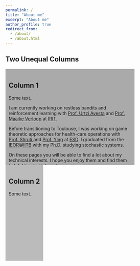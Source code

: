 ```yaml
---
permalink: /
title: "About me"
excerpt: "About me"
author_profile: true
redirect_from: 
  - /about/
  - /about.html
---
```

    


<!DOCTYPE html>
<html>
<head>
<meta name="viewport" content="width=device-width, initial-scale=1">
<style>
  *{
  box-sizing: border-box;
}
/* Create two unequal columns that floats next to each other */
.column {
  float: left;
  padding: 10px;
  height: 300px; /* Should be removed. Only for demonstration */
}

.left {
  width: 75%;
}

.right {
  width: 25%;
}

/* Clear floats after the columns */
.row:after {
  content: "";
  display: table;
  clear: both;
}
</style>
</head>
<body>

<h2>Two Unequal Columns</h2>

<div class="row">
  <div class="column left" style="background-color:#aaa;">
    <h2>Column 1</h2>
    <p>Some text..</p>
    <p>I am currently working on restless bandits and reinforcement learning with <a href = "https://www.irit.fr/~Urtzi.Ayesta/" target="_blank">Prof. Urtzi Ayesta</a> and <a href = "http://verloop.perso.enseeiht.fr/" target="_blank">Prof. Maaike Verloop</a> at <a href = "https://www.irit.fr/?lang=en" target="_blank">IRIT</a>. </p>

<p>Before transitioning to Toulouse, I was working on game theoretic approaches for health-care operations with <a href = "https://esd.sutd.edu.sg/people/faculty/shrutivandana-sharma" target="_blank"> Prof. Shruti </a> and <a href = "https://esd.sutd.edu.sg/people/faculty/ying-xu" target="_blank">Prof. Ying</a> at <a href = "https://esd.sutd.edu.sg/" target="_blank"> ESD</a>. 
I graduated from the <a href = "http://www.ieor.iitb.ac.in/" target="_blank">IEOR@IITB</a> 
with my Ph.D. studying stochastic systems. </p>

<p>On these pages you will be able to find a lot about my technical interests. I hope you enjoy them and find them helpful to what interests you. </p>

<p>I am in the <b>job market</b>. Interested employers can <a href="mailto:manu-kumar.gupta@irit.fr">email</a> me for any queries and informal discussion.</p>
    
  </div>
  <div class="column right" style="background-color:#bbb;">
    <h2>Column 2</h2>
    <p>Some text..</p>
  </div>
</div>

</body>
</html>
